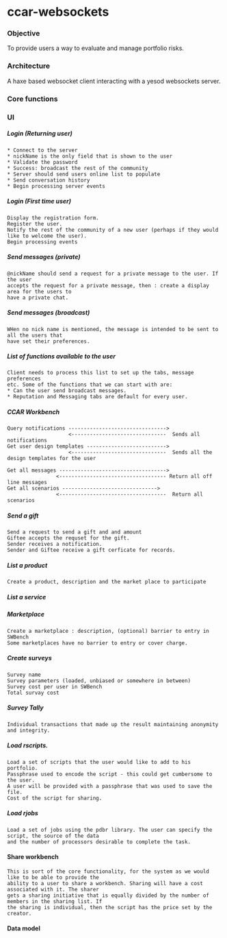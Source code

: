 ccar-websockets
===============
### Objective
To provide users a way to evaluate and manage portfolio risks.
### Architecture
A haxe based websocket client interacting with a yesod websockets server.

### Core functions



### UI 
##### Login (Returning user)
	* Connect to the server 
	* nickName is the only field that is shown to the user
	* Validate the password
	* Success: broadcast the rest of the community 
	* Server should send users online list to populate
	* Send conversation history
	* Begin processing server events

##### Login (First time user)
	Display the registration form.
	Register the user.
	Notify the rest of the community of a new user (perhaps if they would like to welcome the user).
	Begin processing events	

##### Send messages (private)
	@nickName should send a request for a private message to the user. If the user
	accepts the request for a private message, then : create a display area for the users to 
	have a private chat.
##### Send messages (broadcast)
	WHen no nick name is mentioned, the message is intended to be sent to all the users that 
	have set their preferences. 

##### List of functions available to the user
	Client needs to process this list to set up the tabs, message preferences 
	etc. Some of the functions that we can start with are:
	* Can the user send broadcast messages.
	* Reputation and Messaging tabs are default for every user.



##### CCAR Workbench
	Query notifications --------------------------------> 
						<-------------------------------  Sends all notifications
	Get user design templates --------------------------> 
						<-------------------------------  Sends all the design templates for the user

	Get all messages ----------------------------------->
					<----------------------------------- Return all off line messages
	Get all scenarios ------------------------------->
					<-----------------------------------  Return all scenarios



##### Send a gift
	Send a request to send a gift and and amount
	Giftee accepts the requset for the gift.
	Sender receives a notification.
	Sender and Giftee receive a gift cerficate for records.
##### List a product
	Create a product, description and the market place to participate

##### List a service

##### Marketplace
	Create a marketplace : description, (optional) barrier to entry in SWBench 
	Some marketplaces have no barrier to entry or cover charge. 

##### Create surveys
	Survey name
	Survey parameters (loaded, unbiased or somewhere in between)
	Survey cost per user in SWBench
	Total survay cost

##### Survey Tally
	Individual transactions that made up the result maintaining anonymity and integrity.

##### Load rscripts.
	Load a set of scripts that the user would like to add to his portfolio. 
	Passphrase used to encode the script - this could get cumbersome to the user.
	A user will be provided with a passphrase that was used to save the file.
	Cost of the script for sharing.

##### Load rjobs
	Load a set of jobs using the pdbr library. The user can specify the script, the source of the data
	and the number of processors desirable to complete the task.

#### Share workbench
	This is sort of the core functionality, for the system as we would like to be able to provide the 
	ability to a user to share a workbench. Sharing will have a cost associated with it. The sharer 
	gets a sharing initiative that is equally divided by the number of members in the sharing list. If 
	the sharing is individual, then the script has the price set by the creator.	







#### Data model
	